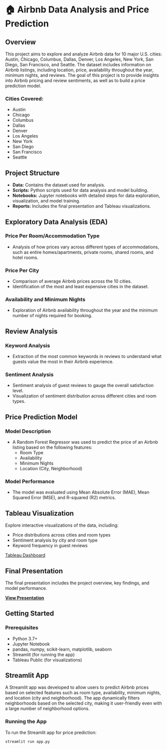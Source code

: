 # 🏠 Airbnb Data Analysis and Price Prediction
## Overview

This project aims to explore and analyze Airbnb data for 10 major U.S. cities: Austin, Chicago, Columbus, Dallas, Denver, Los Angeles, New York, San Diego, San Francisco, and Seattle. The dataset includes information on Airbnb listings, including location, price, availability throughout the year, minimum nights, and reviews. The goal of this project is to provide insights into Airbnb pricing and review sentiments, as well as to build a price prediction model.

### Cities Covered:
- Austin
- Chicago
- Columbus
- Dallas
- Denver
- Los Angeles
- New York
- San Diego
- San Francisco
- Seattle

## Project Structure

- **Data:** Contains the dataset used for analysis.
- **Scripts:** Python scripts used for data analysis and model building.
- **Notebooks:** Jupyter notebooks with detailed steps for data exploration, visualization, and model training.
- **Reports:** Includes the final presentation and Tableau visualizations.

## Exploratory Data Analysis (EDA)

### Price Per Room/Accommodation Type
- Analysis of how prices vary across different types of accommodations, such as entire homes/apartments, private rooms, shared rooms, and hotel rooms.

### Price Per City
- Comparison of average Airbnb prices across the 10 cities.
- Identification of the most and least expensive cities in the dataset.

### Availability and Minimum Nights
- Exploration of Airbnb availability throughout the year and the minimum number of nights required for booking.

## Review Analysis

### Keyword Analysis
- Extraction of the most common keywords in reviews to understand what guests value the most in their Airbnb experience.

### Sentiment Analysis
- Sentiment analysis of guest reviews to gauge the overall satisfaction level.
- Visualization of sentiment distribution across different cities and room types.

## Price Prediction Model

### Model Description
- A Random Forest Regressor was used to predict the price of an Airbnb listing based on the following features:
  - Room Type
  - Availability
  - Minimum Nights
  - Location (City, Neighborhood)

### Model Performance
- The model was evaluated using Mean Absolute Error (MAE), Mean Squared Error (MSE), and R-squared (R2) metrics.

## Tableau Visualization

Explore interactive visualizations of the data, including:
- Price distributions across cities and room types
- Sentiment analysis by city and room type
- Keyword frequency in guest reviews

[Tableau Dashboard](https://public.tableau.com/app/profile/lasma.oficiere/viz/Book1_17243585527130/AirBnB?publish=yes)

## Final Presentation

The final presentation includes the project overview, key findings, and model performance.

**[View Presentation](#)**

## Getting Started

### Prerequisites
- Python 3.7+
- Jupyter Notebook
- pandas, numpy, scikit-learn, matplotlib, seaborn
- Streamlit (for running the app)
- Tableau Public (for visualizations)

## Streamlit App

A Streamlit app was developed to allow users to predict Airbnb prices based on selected features such as room type, availability, minimum nights, and location (city and neighborhood). The app dynamically filters neighborhoods based on the selected city, making it user-friendly even with a large number of neighborhood options.

### Running the App
To run the Streamlit app for price prediction:

```bash
streamlit run app.py

